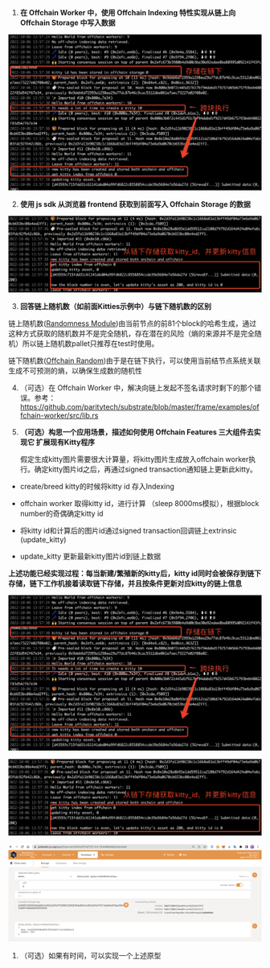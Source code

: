 1. **在 Offchain Worker 中，使用 Offchain Indexing 特性实现从链上向 Offchain Storage 中写入数据**

![image](https://github.com/shiyivei/substrate-advanced-course/blob/master/lesson4/static/02.png)

2. **使用 js sdk 从浏览器 frontend 获取到前面写入 Offchain Storage 的数据**

![image](https://github.com/shiyivei/substrate-advanced-course/blob/master/lesson4/static/03.png)

3. **回答链上随机数（如前面Kitties示例中）与链下随机数的区别**

链上随机数([Randomness Module](https://docs.rs/pallet-randomness-collective-flip/3.0.0/pallet_randomness_collective_flip/))由当前节点的前81个block的哈希生成，通过这种方式获取的随机数并不是完全随机，存在潜在的风险（熵的来源并不是完全随机）所以链上随机数pallet只推荐在test时使用。

链下随机数([Offchain Random](https://docs.rs/sp-io/6.0.0/sp_io/offchain/fn.random_seed.html))由于是在链下执行，可以使用当前结节点系统关联生成不可预测的熵，以确保生成数的随机性

4. （可选）在 Offchain Worker 中，解决向链上发起不签名请求时剩下的那个错误。参考：https://github.com/paritytech/substrate/blob/master/frame/examples/offchain-worker/src/lib.rs

5. **（可选）构思一个应用场景，描述如何使用 Offchain Features 三大组件去实现它 扩展现有Kitty程序**

   假定生成kitty图片需要很大计算量，将kitty图片生成放入offchain worker执行。确定kitty图片id之后，再通过signed transaction通知链上更新此kitty。

- create/breed kitty的时候将kitty id 存入Indexing

- offchain worker 取得kitty id，进行计算 （sleep 8000ms模拟），根据block number的奇偶确定kitty id

- 将kitty id和计算后的图片id通过signed transaction回调链上extrinsic (update_kitty)
- update_kitty 更新最新kitty图片id到链上数据

**上述功能已经实现过程：每当新建/繁殖新的kitty后，kitty id同时会被保存到链下存储，链下工作机接着读取链下存储，并且按条件更新对应kitty的链上信息**

![image](https://github.com/shiyivei/substrate-advanced-course/blob/master/lesson4/static/02.png)

![image](https://github.com/shiyivei/substrate-advanced-course/blob/master/lesson4/static/03.png)

![image](https://github.com/shiyivei/substrate-advanced-course/blob/master/lesson4/static/04.png)

1. （可选）如果有时间，可以实现一个上述原型

## 